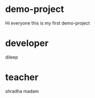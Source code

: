 # demo-project
Hi everyone this is my first demo-project
# developer
dileep 
# teacher
shradha madam